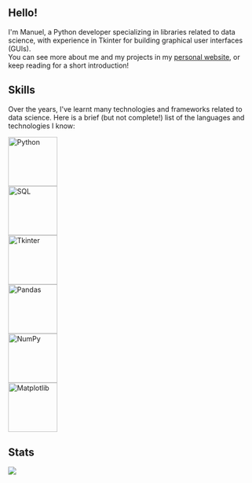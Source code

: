 <h2>Hello!</h2>
<p>
I'm Manuel, a Python developer specializing in libraries related to data science, with experience in Tkinter for building graphical user interfaces (GUIs).<br>
You can see more about me and my projects in my <a href="https://yourwebsite.com">personal website</a>, or keep reading for a short introduction!
</p>

<h2>Skills</h2>
<p>
Over the years, I've learnt many technologies and frameworks related to data science. Here is a brief (but not complete!) list of the languages and technologies I know:
</p>
<p>
<img src="images/python.png" alt="Python" width="100"><br>
<img src="images/sql.png" alt="SQL" width="100"><br>
<img src="images/tkinter_image.png" alt="Tkinter" width="100"><br>
<img src="images/pandas.png" alt="Pandas" width="100"><br>
<img src="images/numpy.png" alt="NumPy" width="100"><br>
<img src="images/matplotlib.png" alt="Matplotlib" width="100"><br>
</p>

<h2>Stats</h2>
<img src="https://github-readme-stats.vercel.app/api?username=YourGitHubUsername&count_private=true&show_icons=true&theme=merko"><br>







